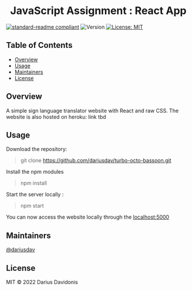 <h1 align="center">JavaScript Assignment : React App</h1>
<p align="center">
</p>

[![standard-readme compliant](https://img.shields.io/badge/standard--readme-OK-green.svg?style=flat-square)](https://github.com/RichardLitt/standard-readme)
  <img alt="Version" src="https://img.shields.io/badge/version-0.1-blue.svg?cacheSeconds=2592000" />
  <a href="#" target="_blank">
    <img alt="License: MIT" src="https://img.shields.io/badge/License-MIT-yellow.svg" />
  </a>


## Table of Contents
-  [Overview](#Overview)
-  [Usage](#Usage)
-  [Maintainers](#maintainers)
-  [License](#license)
## Overview
A simple sign language translator website with React and raw CSS. The website is also hosted on heroku:
link tbd

## Usage

Download the repository:

> git clone https://github.com/dariusdav/turbo-octo-bassoon.git

Install the npm modules

> npm install

Start the server locally :

> npm start

You can now access the website locally through the [localhost:5000](localhost:5000)
## Maintainers

[@dariusdav](https://github.com/dariusdav)

## License

MIT © 2022  Darius Davidonis
